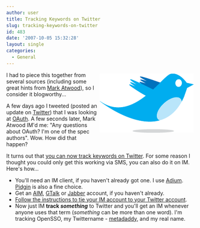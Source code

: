 ```yaml
---
author: user
title: Tracking Keywords on Twitter
slug: tracking-keywords-on-twitter
id: 483
date: '2007-10-05 15:32:28'
layout: single
categories:
  - General
---
```


<span style="margin: 5px; float: right;">[![](images/bird.gif)](http://twitter.com/)</span>

I had to piece this together from several sources (including some great hints from [Mark Atwood](http://mark.atwood.name/)), so I consider it blogworthy...

A few days ago I tweeted (posted an update on [Twitter](http://twitter.com/)) that I was looking at [OAuth](http://oauth.net/). A few seconds later, Mark Atwood IM'd me: "Any questions about OAuth? I'm one of the spec authors". Wow. How did that happen?

It turns out that [you can now track keywords on Twitter](http://twitter.com/blog/2007/09/tracking-twitter.html). For some reason I thought you could only get this working via SMS, you can also do it on IM. Here's how...

*   You'll need an IM client, if you haven't already got one. I use [Adium](http://www.adiumx.com/). [Pidgin](http://pidgin.im/) is also a fine choice.
*   Get an [AIM](http://www.aim.com/), [GTalk](http://www.google.com/talk/) or [Jabber](http://jabber.org) account, if you haven't already.
*   [Follow the instructions to tie your IM account to your Twitter account](http://help.twitter.com/index.php?pg=kb.page&id=28).
*   Now just IM **track _something_** to Twitter and you'll get an IM whenever anyone uses that term (_something_ can be more than one word). I'm tracking OpenSSO, my Twittername - [metadaddy](http://twitter.com/metadaddy), and my real name.